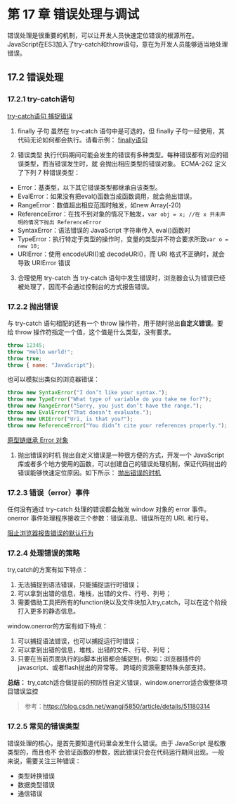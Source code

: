 # 第 17 章 错误处理与调试
错误处理是很重要的机制，可以让开发人员快速定位错误的根源所在。JavaScript在ES3加入了try-catch和throw语句，意在为开发人员能够适当地处理错误。

## 17.2 错误处理

### 17.2.1 try-catch语句
[try-catch语句 捕捉错误](./17.2/TryCatchExample01.html)
1. finally 子句
虽然在 try-catch 语句中是可选的，但 finally 子句一经使用，其代码无论如何都会执行。请看示例：
[finally语句](./17.2/TryCatchExample02.html)

2. 错误类型
执行代码期间可能会发生的错误有多种类型。每种错误都有对应的错误类型，而当错误发生时，就
会抛出相应类型的错误对象。 ECMA-262 定义了下列 7 种错误类型：
* Error：基类型，以下其它错误类型都继承自该类型。
* EvalError：如果没有把eval()函数当成函数调用，就会抛出错误。
* RangeError：数值超出相应范围时触发，如new Array(-20)
* ReferenceError：在找不到对象的情况下触发，```var obj = x; //在 x 并未声明的情况下抛出 ReferenceError```
* SyntaxError：语法错误的 JavaScript 字符串传入 eval()函数时
* TypeError：执行特定于类型的操作时，变量的类型并不符合要求所致```var o = new 10;```
* URIError：使用 encodeURI()或 decodeURI()，而 URI 格式不正确时，就会导致 URIError 错误

3. 合理使用 try-catch
当 try-catch 语句中发生错误时，浏览器会认为错误已经被处理了，因而不会通过控制台的方式报告错误。

### 17.2.2 抛出错误
与 try-catch 语句相配的还有一个 throw 操作符，用于随时抛出**自定义错误**。要给 throw 操作符指定一个值，这个值是什么类型，没有要求。
```javascript
throw 12345;
throw "Hello world!";
throw true;
throw { name: "JavaScript"};
```

也可以模拟出类似的浏览器错误：
```javascript
throw new SyntaxError("I don’t like your syntax.");
throw new TypeError("What type of variable do you take me for?");
throw new RangeError("Sorry, you just don’t have the range.");
throw new EvalError("That doesn’t evaluate.");
throw new URIError("Uri, is that you?");
throw new ReferenceError("You didn’t cite your references properly.");
```

[原型链继承 Error 对象](./17.2/ThrowingErrorsExample01.html)

1. 抛出错误的时机
抛出自定义错误是一种很方便的方式，开发一个 JavaScript 库或者多个地方使用的函数，可以创建自己的错误处理机制，保证代码抛出的错误能够快速定位原因。如下所示：
[抛出错误的时机](./17.2/ThrowingErrorsExample02.html)

### 17.2.3 错误（error）事件
任何没有通过 try-catch 处理的错误都会触发 window 对象的 error 事件。onerror 事件处理程序接收三个参数：错误消息、错误所在的 URL 和行号。

[阻止浏览器报告错误的默认行为](./17.2/OnErrorExample01.htm)

### 17.2.4 处理错误的策略
try,catch的方案有如下特点：
1. 无法捕捉到语法错误，只能捕捉运行时错误；
1. 可以拿到出错的信息，堆栈，出错的文件、行号、列号；
1. 需要借助工具把所有的function块以及文件块加入try,catch，可以在这个阶段打入更多的静态信息。

window.onerror的方案有如下特点：
1. 可以捕捉语法错误，也可以捕捉运行时错误；
1. 可以拿到出错的信息，堆栈，出错的文件、行号、列号；
1. 只要在当前页面执行的js脚本出错都会捕捉到，例如：浏览器插件的javascript、或者flash抛出的异常等。
跨域的资源需要特殊头部支持。

**总结：** try,catch适合做提前的预防性自定义错误，window.onerror适合做整体项目错误监控

> 参考：https://blog.csdn.net/wangji5850/article/details/51180314

### 17.2.5 常见的错误类型
错误处理的核心，是首先要知道代码里会发生什么错误。由于 JavaScript 是松散类型的，而且也不
会验证函数的参数，因此错误只会在代码运行期间出现。一般来说，需要关注三种错误：
* 类型转换错误
* 数据类型错误
* 通信错误